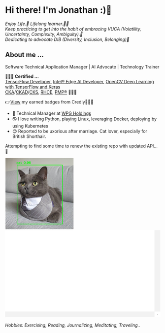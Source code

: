 # Hi there! I'm Jonathan :)👋

*Enjoy Life.:revolving_hearts: Lifelong learner.:running_man:<br>
Keep practicing to get into the habit of embracing VUCA (Volatility, Uncertainty, Complexity, Ambiguity).:muscle:<br>
Dedicating to advocate DIB (Diversity, Inclusion, Belonging)🌱*

## About me ...<br>
Software Technical Application Manager | AI Advocate | Technology Trainer<br>

:clap::clap::clap: **Certified ...**<br>
[TensorFlow Developer](https://www.tensorflow.org/certificate), [Intel® Edge AI Developer](https://www.intel.com/content/www/us/en/developer/tools/devcloud/edge/learn/certification.html), [OpenCV Deep Learning with TensorFlow and Keras](https://opencv.org/courses/)<br>
[CKA](https://training.linuxfoundation.org/certification/certified-kubernetes-administrator-cka/)/[CKAD](https://training.linuxfoundation.org/certification/certified-kubernetes-application-developer-ckad/)/[CKS](https://training.linuxfoundation.org/certification/certified-kubernetes-security-specialist/), [RHCE](https://www.redhat.com/en/services/training/ex294-red-hat-certified-engineer-rhce-exam-red-hat-enterprise-linux-8), [PMP®](https://www.pmi.org/certifications/project-management-pmp#) :clap::clap::clap:<br>

:point_right:[View](https://www.credly.com/users/tung-chiang-yeh/badges) my earned badges from Credly:beginner::hugs:✨


- :necktie: Technical Manager at [WPG Holdings](https://www.wpgholdings.com/)
- :earth_americas: I love writing Python, playing Linux, leveraging Docker, deploying by using Kubernetes
- :blush: Reported to be uxorious after marriage. Cat lover, especially for British Shorthair.

Attempting to find some time to renew the existing repo with updated API…:popcorn:

![my_cat](./My_Cat_Neymar.png)![edge_ai_cat](./EdgeAIOV.gif)


*Hobbies: Exercising, Reading, Journalizing, Meditating, Traveling..*

<!--
**jonathanyeh0723/Jonathanyeh0723** is a ✨ _special_ ✨ repository because its `README.md` (this file) appears on your GitHub profile.

Here are some ideas to get you started:

- :necktie: I’m currently working on ...
- 🌱 I’m currently learning ...
- 👯 I’m looking to collaborate on ...
- 🤔 I’m looking for help with ...
- 💬 Ask me about ...
- 📫 How to reach me: ...
- 😄 Pronouns: ...
- ⚡ Fun fact: ...

#![](https://komarev.com/ghpvc/?username=jonathanyeh0723&label=visitors+🌍&style=plastic)
-->

<!--
 <a href="https://github.com/anuraghazra/github-readme-stats">
  <img align="left" src="https://github-readme-stats.vercel.app/api/top-langs/?username=jonathanyeh0723&theme=react&notebook&hide=jupyter%20notebook,HTML" />
</a><a href="https://github.com/anuraghazra/github-readme-stats">
  <img align="left" src="https://github-readme-stats.vercel.app/api?username=jonathanyeh0723&hide=contribs,prs&count_private=true&show_icons=true&theme=react" />
</a>
-->




